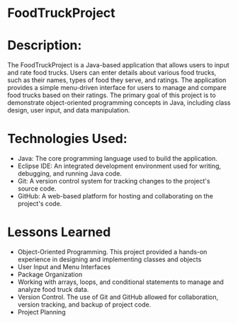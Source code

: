 # FoodTruckProject

# Description:
The FoodTruckProject is a Java-based application that allows users to input and rate food trucks. Users can enter details about various food trucks, such as their names, types of food they serve, and ratings. The application provides a simple menu-driven interface for users to manage and compare food trucks based on their ratings. The primary goal of this project is to demonstrate object-oriented programming concepts in Java, including class design, user input, and data manipulation.

# Technologies Used:
- Java: The core programming language used to build the application.
- Eclipse IDE: An integrated development environment used for writing, debugging, and running Java code.
- Git: A version control system for tracking changes to the project's source code.
- GitHub: A web-based platform for hosting and collaborating on the project's code.

# Lessons Learned
- Object-Oriented Programming. This project provided a hands-on experience in designing and implementing classes and objects
- User Input and Menu Interfaces
- Package Organization
- Working with arrays, loops, and conditional statements to manage and analyze food truck data.
- Version Control. The use of Git and GitHub allowed for collaboration, version tracking, and backup of project code.
- Project Planning


